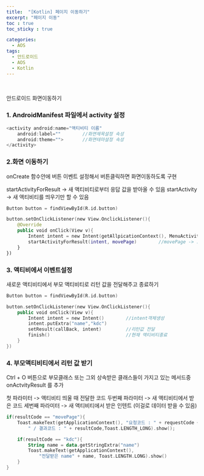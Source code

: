 ```yaml
---
title:  "[Kotlin] 페이지 이동하기"
excerpt: "페이지 이동"
toc : true
toc_sticky : true

categories:
  - AOS
tags: 
  - 안드로이드 
  - AOS
  - Kotlin
---
```


<br/>

안드로이드 화면이동하기


### 1. AndroidManifest 파일에서 activity 설정

```kotlin
<activity android:name="액티비티 이름"
    android:label=""        //화면제목설정 속성
    android:theme="">       //화면테마설정 속성
</activity>
```


### 2.화면 이동하기

onCreate 함수안에 버튼 이벤트 설정해서 버튼클릭하면 화면이동하도록 구현

startActivityForResult -> 새 액티비티로부터 응답 값을 받아올 수 있음
startActivity -> 새 액티비티를 띄우기만 할 수 있음

```kotlin
Button button = findViewById(R.id.button)

button.setOnClickListener(new View.OnclickListener(){
    @Override
    public void onClick(View v){
        Intent intent = new Intent(getAllpicationContext(), MenuActivity.class)
        startActivityForResult(intent, movePage)        //movePage -> 요청코드, 본인마음대로 써도 됨
    }
})
```


### 3. 액티비에서 이벤트설정

새로운 액티비티에서 부모 액티비티로 리턴 값을 전달해주고 종료하기

```kotlin
Button button = findViewById(R.id.button)

button.setOnClickListener(new View.OnClickListener(){
    public void onClick(View v){
        Intent intent = new Intent()        //intent객체생성
        intent.putExtra("name","kdc")
        setResult(callBack, intent)         //리턴값 전달
        finish()                            //현재 액티비티종료
    }
})
```


### 4. 부모액티비티에서 리턴 값 받기

Ctrl + O 버튼으로 부모클래스 또는 그외 상속받은 클래스들이 가지고 있는 메서드중 onActvityResult 를 추가

첫 파라미터 -> 액티비티 띄울 때 전달한 코드
두번째 파라미터 -> 새 액티비티에서 받은 코드
세번째 파라미터 -> 새 액티비티에서 받은 인텐트 (이걸로 데이터 받을 수 있음)

```kotlin
if(resultCode == "movePage"){
    Toast.makeText(getApplicationContext(), "요청코드 : " + requestCode + 
        " / 결과코드 : " + resultCode,Toast.LENGTH_LONG).show();

    if(resultCode == "kdc"){
        String name = data.getStringExtra("name")
        Toast.makeText(getApplicationContext(), 
            "전달받은 name" + name, Toast.LENGTH.LONG).show()
    }
}
```